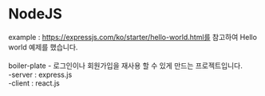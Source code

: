 # NodeJS
example : https://expressjs.com/ko/starter/hello-world.html를 참고하여 Hello world 예제를 했습니다.
<br><br>
boiler-plate - 로그인이나 회원가입을 재사용 할 수 있게 만드는 프로젝트입니다.
<br>
  -server : express.js
 <br>
  -client : react.js
